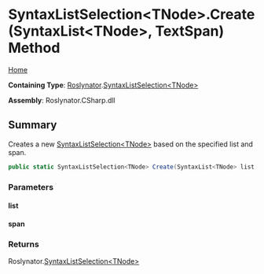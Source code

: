 # SyntaxListSelection\<TNode>\.Create\(SyntaxList\<TNode>, TextSpan\) Method <a name="_Top"></a>

[Home](../../../README.md)

**Containing Type**: [Roslynator](../../README.md#_Top)\.[SyntaxListSelection\<TNode>](../README.md#_Top)

**Assembly**: Roslynator\.CSharp\.dll

## Summary

Creates a new [SyntaxListSelection\<TNode>](../README.md#_Top) based on the specified list and span\.

```csharp
public static SyntaxListSelection<TNode> Create(SyntaxList<TNode> list, TextSpan span)
```

### Parameters

#### list

#### span

### Returns

Roslynator\.[SyntaxListSelection\<TNode>](../README.md#_Top)

